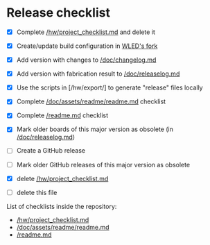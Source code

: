 # Release checklist

 - [x] Complete [/hw/project_checklist.md](/hw/project_checklist.md) and delete it

 - [x] Create/update build configuration in [WLED's fork](https://github.com/VasilKalchev/WLED)

 - [x] Add version with changes to [/doc/changelog.md](/doc/changelog.md)
 - [x] Add version with fabrication result to [/doc/releaselog.md](/doc/releaselog.md)

 - [x] Use the scripts in [/hw/export/] to generate "release" files locally
 - [x] Complete [/doc/assets/readme/readme.md](/doc/assets/readme/readme.md) checklist
 - [x] Complete [/readme.md](/readme.md) checklist

 - [x] Mark older boards of this major version as obsolete (in [/doc/releaselog.md](/doc/releaselog.md))
 - [ ] Create a GitHub release
 - [ ] Mark older GitHub releases of this major version as obsolete
 
 - [x] delete [/hw/project_checklist.md](/hw/project_checklist.md)
 - [ ] delete this file


List of checklists inside the repository:
 - [/hw/project_checklist.md](/hw/project_checklist.md)
 - [/doc/assets/readme/readme.md](/doc/assets/readme/readme.md)
 - [/readme.md](/readme.md)
